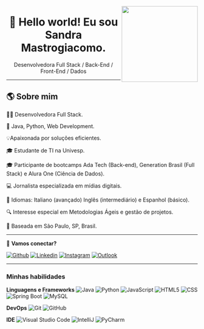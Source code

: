 <a href="#"><img align="right" src="https://github.com/blackcater/blackcater/raw/main/images/banner.gif" width="200 " height="200" /></a>

<h1 align="center">👋 Hello world! Eu sou Sandra Mastrogiacomo.</h1>

<p align="center">
    Desenvolvedora Full Stack / Back-End / Front-End / Dados
</p>

---

## 🌎 Sobre mim 
👩‍💻 Desenvolvedora Full Stack. </p> 
🚀 Java, Python, Web Development. </p>
💡Apaixonada por soluções eficientes.  </p>
🎓 Estudante de TI na Univesp. </p>
🎓 Participante de bootcamps Ada Tech (Back-end), Generation Brasil (Full Stack) e Alura One (Ciência de Dados).</p>
💻 Jornalista especializada em mídias digitais.</p>
💼 Idiomas: Italiano (avançado) Inglês (intermediário) e Espanhol (básico).</p>
🔍 Interesse especial em Metodologias Ágeis e gestão de projetos.</p>
📍  Baseada em São Paulo, SP, Brasil.</p>

---

💬 **Vamos conectar?**


[![Github](https://img.shields.io/badge/-Github-000?style=flat&logo=Github&logoColor=white)](https://github.com/sandramastrogiacomo)
[![Linkedin](https://img.shields.io/badge/-LinkedIn-blue?style=flat&logo=Linkedin&logoColor=white)](https://www.linkedin.com/in/sandramastrogiacomo/)
[![Instagram](https://img.shields.io/badge/-Instagram-c13584?style=flat&labelColor=c13584&logo=instagram&logoColor=white)](https://www.instagram.com/sandramastrogiacomo/)
[![Outlook](https://img.shields.io/badge/-Outlook-0078D4?style=flat&logo=Microsoft-Outlook&logoColor=white)](mailto:sandramastrogiacomo@hotmail.com)

---

<h3>Minhas habilidades</h3>

**Linguagens e Frameworks**
![Java](https://img.shields.io/badge/-Java-333333?style=flat&logo=Java&logoColor=007396)
![Python](https://img.shields.io/badge/Python-3776AB?style=flat&logo=python&logoColor=white)
![JavaScript](https://img.shields.io/badge/-JavaScript-333333?style=flat&logo=javascript)
![HTML5](https://img.shields.io/badge/-HTML5-333333?style=flat&logo=HTML5)
![CSS](https://img.shields.io/badge/-CSS-333333?style=flat&logo=CSS3&logoColor=1572B6)
![Spring Boot](https://img.shields.io/badge/Spring-6DB33F?style=flat&logo=spring&logoColor=white)
![MySQL](https://img.shields.io/badge/-MySQL-333333?style=flat&logo=mysql)

**DevOps**
![Git](https://img.shields.io/badge/-Git-333333?style=flat&logo=git)
![GitHub](https://img.shields.io/badge/-GitHub-333333?style=flat&logo=github)

**IDE**
![Visual Studio Code](https://img.shields.io/badge/-Visual%20Studio%20Code-333333?style=flat&logo=visual-studio-code&logoColor=007ACC)
![IntelliJ](https://img.shields.io/badge/IntelliJ_IDEA-000000.svg?style=flat&logo=intellij-idea&logoColor=white)
![PyCharm](https://img.shields.io/badge/PyCharm-000000.svg?&style=flat&logo=PyCharm&logoColor=white)






